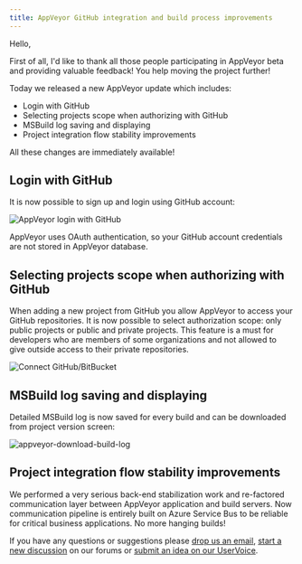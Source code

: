 ```yaml
---
title: AppVeyor GitHub integration and build process improvements
---
```


Hello,

First of all, I'd like to thank all those people participating in AppVeyor beta and providing
valuable feedback! You help moving the project further!

Today we released a new AppVeyor update which includes:

* Login with GitHub
* Selecting projects scope when authorizing with GitHub
* MSBuild log saving and displaying
* Project integration flow stability improvements

All these changes are immediately available!

## Login with GitHub

It is now possible to sign up and login using GitHub account:

![AppVeyor login with GitHub](/assets/images/posts/github-integration/appveyor-login-with-github1.png)

AppVeyor uses OAuth authentication, so your GitHub account credentials are not stored
in AppVeyor database.

## Selecting projects scope when authorizing with GitHub

When adding a new project from GitHub you allow AppVeyor to access your GitHub repositories.
It is now possible to select authorization scope: only public projects or public and private
projects. This feature is a must for developers who are members of some organizations and not
allowed to give outside access to their private repositories.

![Connect GitHub/BitBucket](/assets/images/posts/github-integration/tour-connect-github-bitbucket.png)

## MSBuild log saving and displaying

Detailed MSBuild log is now saved for every build and can be downloaded from project version screen:

![appveyor-download-build-log](/assets/images/posts/github-integration/appveyor-download-build-log1.png)

## Project integration flow stability improvements

We performed a very serious back-end stabilization work and re-factored communication layer between
AppVeyor application and build servers. Now communication pipeline is entirely built on Azure Service
Bus to be reliable for critical business applications. No more hanging builds!

If you have any questions or suggestions please [drop us an email](mailto:team@appveyor.com),
[start a new discussion](http://help.appveyor.com/discussions) on our forums or
[submit an idea on our UserVoice](https://appveyor.uservoice.com/).
